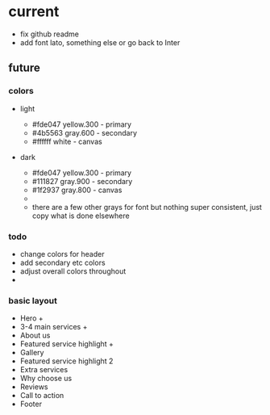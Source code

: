 # current

- fix github readme
- add font lato, something else or go back to Inter

## future

### colors

- light
  - #fde047 yellow.300 - primary
  - #4b5563 gray.600 - secondary
  - #ffffff white - canvas
- dark

  - #fde047 yellow.300 - primary
  - #111827 gray.900 - secondary
  - #1f2937 gray.800 - canvas
  -
  - there are a few other grays for font but nothing super consistent, just copy what is done elsewhere

### todo

- change colors for header
- add secondary etc colors
- adjust overall colors throughout
-

### basic layout

- Hero +
- 3-4 main services +
- About us
- Featured service highlight +
- Gallery
- Featured service highlight 2
- Extra services
- Why choose us
- Reviews
- Call to action
- Footer
